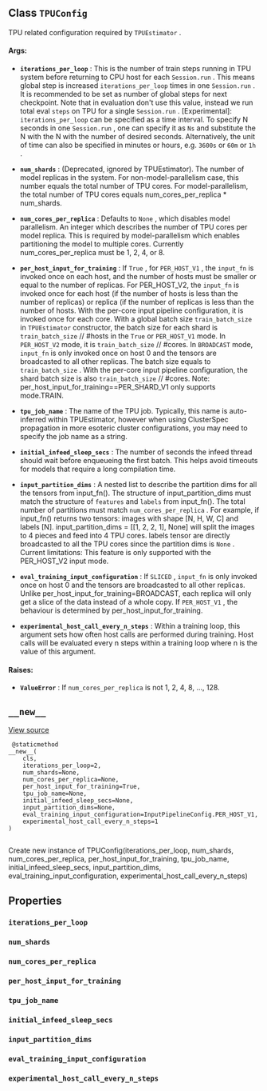 

## Class  `TPUConfig` 
TPU related configuration required by  `TPUEstimator` .



#### Args:

- **`iterations_per_loop`** : This is the number of train steps running in TPU
system before returning to CPU host for each  `Session.run` . This means
global step is increased  `iterations_per_loop`  times in one  `Session.run` .
It is recommended to be set as number of global steps for next checkpoint.
Note that in evaluation don't use this value, instead we run total eval
 `steps`  on TPU for a single  `Session.run` .
[Experimental]:  `iterations_per_loop`  can be specified as a time interval.
To specify N seconds in one  `Session.run` , one can specify it as  `Ns`  and
substitute the N with the N with the number of desired seconds.
Alternatively, the unit of time can also be specified in minutes or hours,
e.g.  `3600s`  or  `60m`  or  `1h` .

- **`num_shards`** : (Deprecated, ignored by TPUEstimator).
The number of model replicas in the system. For non-model-parallelism
case, this number equals the total number of TPU cores. For
model-parallelism, the total number of TPU cores equals
num_cores_per_replica * num_shards.

- **`num_cores_per_replica`** : Defaults to  `None` , which disables model parallelism.
An integer which describes the number of TPU cores per model replica. This
is required by model-parallelism which enables partitioning
the model to multiple cores. Currently num_cores_per_replica must be
1, 2, 4, or 8.

- **`per_host_input_for_training`** : If  `True` , for  `PER_HOST_V1` , the  `input_fn`  is
invoked once on each host, and the number of hosts must be smaller or
equal to the number of replicas. For PER_HOST_V2, the  `input_fn`  is
invoked once for each host (if the number of hosts is less than the number
of replicas) or replica (if the number of replicas is less than the number
of hosts. With the per-core input pipeline configuration, it is invoked
once for each core.
With a global batch size  `train_batch_size`  in  `TPUEstimator`  constructor,
the batch size for each shard is  `train_batch_size`  // #hosts in the
 `True`  or  `PER_HOST_V1`  mode. In  `PER_HOST_V2`  mode, it is
 `train_batch_size`  // #cores. In  `BROADCAST`  mode,  `input_fn`  is only
invoked once on host 0 and the tensors are broadcasted to all other
replicas. The batch size equals to  `train_batch_size` . With the per-core
input pipeline configuration, the shard batch size is also
 `train_batch_size`  // #cores.
Note: per_host_input_for_training==PER_SHARD_V1 only supports mode.TRAIN.

- **`tpu_job_name`** : The name of the TPU job. Typically, this name is auto-inferred
within TPUEstimator, however when using ClusterSpec propagation in more
esoteric cluster configurations, you may need to specify the job name as a
string.

- **`initial_infeed_sleep_secs`** : The number of seconds the infeed thread should
wait before enqueueing the first batch. This helps avoid timeouts for
models that require a long compilation time.

- **`input_partition_dims`** : A nested list to describe the partition dims
for all the tensors from input_fn(). The structure of
input_partition_dims must match the structure of  `features`  and
 `labels`  from input_fn(). The total number of partitions must match
 `num_cores_per_replica` . For example, if input_fn() returns two tensors:
images with shape [N, H, W, C] and labels [N].
input_partition_dims = [[1, 2, 2, 1], None] will split the images to 4
pieces and feed into 4 TPU cores. labels tensor are directly broadcasted
to all the TPU cores since the partition dims is  `None` .
Current limitations: This feature is only supported with the PER_HOST_V2
input mode.

- **`eval_training_input_configuration`** : If  `SLICED` ,  `input_fn`  is only
invoked once on host 0 and the tensors are broadcasted to all other
replicas. Unlike per_host_input_for_training=BROADCAST, each replica will
only get a slice of the data instead of a whole copy. If  `PER_HOST_V1` ,
the behaviour is determined by per_host_input_for_training.

- **`experimental_host_call_every_n_steps`** : Within a training loop, this argument
sets how often host calls are performed during training. Host calls will
be evaluated every n steps within a training loop where n is the value of
this argument.



#### Raises:

- **`ValueError`** : If  `num_cores_per_replica`  is not 1, 2, 4, 8, ..., 128.



##  `__new__` 
[View source](https://github.com/tensorflow/estimator/tree/master/tensorflow_estimator/python/estimator/tpu/tpu_config.py)



```
 @staticmethod
__new__(
    cls,
    iterations_per_loop=2,
    num_shards=None,
    num_cores_per_replica=None,
    per_host_input_for_training=True,
    tpu_job_name=None,
    initial_infeed_sleep_secs=None,
    input_partition_dims=None,
    eval_training_input_configuration=InputPipelineConfig.PER_HOST_V1,
    experimental_host_call_every_n_steps=1
)
 
```

Create new instance of TPUConfig(iterations_per_loop, num_shards, num_cores_per_replica, per_host_input_for_training, tpu_job_name, initial_infeed_sleep_secs, input_partition_dims, eval_training_input_configuration, experimental_host_call_every_n_steps)



## Properties


###  `iterations_per_loop` 


###  `num_shards` 


###  `num_cores_per_replica` 


###  `per_host_input_for_training` 


###  `tpu_job_name` 


###  `initial_infeed_sleep_secs` 


###  `input_partition_dims` 


###  `eval_training_input_configuration` 


###  `experimental_host_call_every_n_steps` 
